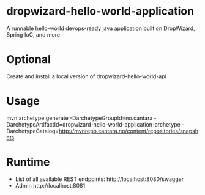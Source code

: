 # dropwizard-hello-world-application
A runnable hello-world devops-ready java application built on DropWizard, Spring IoC, and more

# Optional
Create and install a local version of dropwizard-hello-world-api

# Usage 
mvn archetype:generate  -DarchetypeGroupId=no.cantara -DarchetypeArtifactId=dropwizard-hello-world-application-archetype -DarchetypeCatalog=http://mvnrepo.cantara.no/content/repositories/snapshots

# Runtime
- List of all available REST endpoints: http://localhost:8080/swagger
- Admin http://localhost:8081

